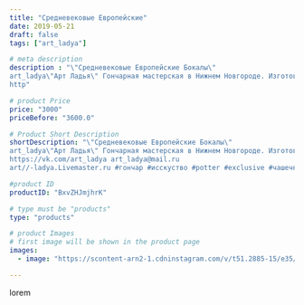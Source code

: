 ```yaml
---
title: "Средневековые Европейские"
date: 2019-05-21
draft: false
tags: ["art_ladya"]

# meta description
description : "\"Средневековые Европейские Бокалы\" 
art_ladya\"Арт Ладья\" Гончарная мастерская в Нижнем Новгороде. Изготовление керамики и мастер//-классы по обучению. 
http"

# product Price
price: "3000"
priceBefore: "3600.0"

# Product Short Description
shortDescription: "\"Средневековые Европейские Бокалы\" 
art_ladya\"Арт Ладья\" Гончарная мастерская в Нижнем Новгороде. Изготовление керамики и мастер//-классы по обучению. 
https://vk.com/art_ladya art_ladya@mail.ru 
art//-ladya.Livemaster.ru #гончар #исскуство #potter #exclusive #чашечки #керамикаручнаяработа #керамиканазаказ #handmade #керамика #гончарнаяпосуда #эксклюзивнаякерамика #painter #бокалы #decor #ceramicar #nntoday #claygoods #restaurant #earthenware #ceramic #design #cup #европейскаяпосуда #ceramicart #реконструкциясредневековья #средневековаяпосуда #clay #авторскаякерамика #europeancup"

#product ID
productID: "BxvZHJmjhrK"

# type must be "products"
type: "products"

# product Images
# first image will be shown in the product page
images:
  - image: "https://scontent-arn2-1.cdninstagram.com/v/t51.2885-15/e35/60655054_608526239630782_688148443634734297_n.jpg?se=7&tp=1&_nc_ht=scontent-arn2-1.cdninstagram.com&_nc_cat=110&_nc_ohc=UP0HpTAnu2AAX_cMjgj&ccb=7-4&oh=5681c6e60e345c4f8a5ff752f7bcdb59&oe=608571CB&_nc_sid=86f79a&ig_cache_key=MjA0ODk2Njc5Nzk4NjUwMzM3MA%3D%3D.2-ccb7-4"

---
```

lorem
